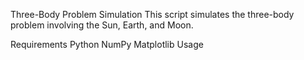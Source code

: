 Three-Body Problem Simulation
This script simulates the three-body problem involving the Sun, Earth, and Moon.

Requirements
Python 
NumPy
Matplotlib
Usage
